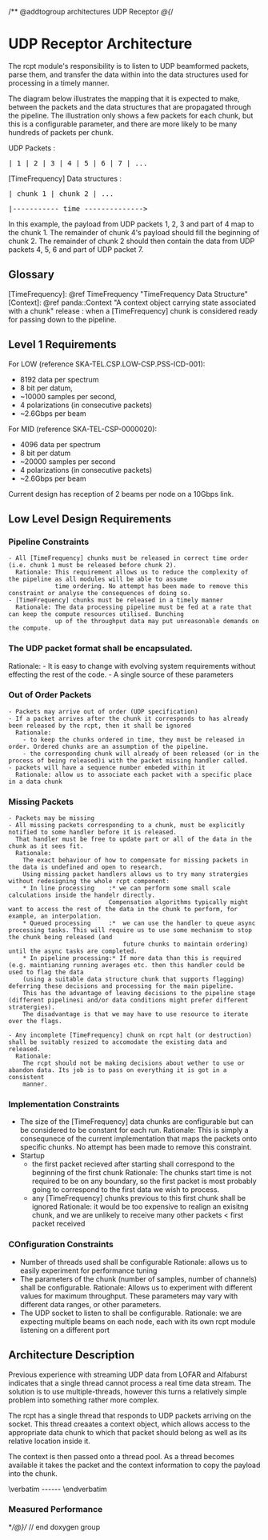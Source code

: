 /** @addtogroup architectures UDP Receptor
 *@{*/
# UDP Receptor Architecture #

The rcpt module's responsibility is to listen to UDP beamformed packets, parse them, and transfer the data
within into the data structures used for processing in a timely manner.

The diagram below illustrates the mapping that it is expected to make, between the packets and the data structures
that are propagated through the pipeline. The illustration only shows a few packets for each chunk, but this is a configurable
parameter, and there are more likely to be many hundreds of packets per chunk.

UDP Packets                     : <pre>| 1 | 2 | 3 | 4 | 5 | 6 | 7 | ...</pre>
[TimeFrequency] Data structures : <pre>|   chunk 1  |  chunk 2  | ...</pre>
                                  <pre>|----------- time --------------></pre>

In this example, the payload from UDP packets 1, 2, 3 and part of 4 map to the chunk 1.
The remainder of chunk 4's payload should fill the beginning of chunk 2. The remainder of chunk 2
should then contain the data from UDP packets 4, 5, 6 and part of UDP packet 7.

## Glossary ##
[TimeFrequency]: @ref TimeFrequency "TimeFrequency Data Structure"
[Context]: @ref panda::Context "A context object carrying state associated with a chunk"
release : when a [TimeFrequency] chunk is considered ready for passing down to the pipeline.


## Level 1 Requirements ##
For LOW (reference SKA-TEL.CSP.LOW-CSP.PSS-ICD-001):
- 8192 data per spectrum
- 8 bit per datum,
- ~10000 samples per second,
- 4 polarizations (in consecutive packets)
- ~2.6Gbps per beam

For MID (reference SKA-TEL-CSP-0000020):

- 4096 data per spectrum
- 8 bit per datum
- ~20000 samples per second
- 4 polarizations (in consecutive packets)
- ~2.6Gbps per beam

Current design has reception of 2 beams per node on a 10Gbps link.

## Low Level Design Requirements ##

### Pipeline Constraints
    - All [TimeFrequency] chunks must be released in correct time order (i.e. chunk 1 must be released before chunk 2).
      Rationale: This requirement allows us to reduce the complexity of the pipeline as all modules will be able to assume
                 time ordering. No attempt has been made to remove this constraint or analyse the consequences of doing so.
    - [TimeFrequency] chunks must be released in a timely manner
      Rationale: The data processing pipeline must be fed at a rate that can keep the compute resources utilised. Bunching
                 up of the throughput data may put unreasonable demands on the compute.

### The UDP packet format shall be encapsulated.
   Rationale:
    - It is easy to change with evolving system requirements without effecting the rest of the code.
    - A single source of these parameters

### Out of Order Packets
    - Packets may arrive out of order (UDP specification)
    - If a packet arrives after the chunk it corresponds to has already been released by the rcpt, then it shall be ignored
      Rationale:
        - to keep the chunks ordered in time, they must be released in order. Ordered chunks are an assumption of the pipeline.
        - the corresponding chunk will already of been released (or in the process of being released)i with the packet missing handler called.
    - packets will have a sequence number embeded within it
      Rationale: allow us to associate each packet with a specific place in a data chunk

### Missing Packets
    - Packets may be missing
    - All missing packets corresponding to a chunk, must be explicitly notified to some handler before it is released.
      That handler must be free to update part or all of the data in the chunk as it sees fit.
      Rationale:
        The exact behaviour of how to compensate for missing packets in the data is undefined and open to research.
        Using missing packet handlers allows us to try many stratergies without redesigning the whole rcpt component:
        * In line processing    :* we can perform some small scale calculations inside the handelr directly.
                                Compensation algorithms typically might want to access the rest of the data in the chunk to perform, for example, an interpolation.
        * Queued processing     :*  we can use the handler to queue async processing tasks. This will require us to use some mechanism to stop the chunk being released (and
                                    future chunks to maintain ordering) until the async tasks are completed.
        * In pipeline processing:* If more data than this is required (e.g. maintianing running averages etc. then this handler could be used to flag the data
        (using a suitable data structure chunk that supports flagging) deferring these decisions and processing for the main pipeline.
        This has the advantage of leaving decisions to the pipeline stage (different pipelinesi and/or data conditions might prefer different stratergies).
        The disadvantage is that we may have to use resource to iterate over the flags.

    - Any incomplete [TimeFrequency] chunk on rcpt halt (or destruction) shall be suitably resized to accomodate the existing data and released.
      Rationale:
        The rcpt should not be making decisions about wether to use or abandon data. Its job is to pass on everything it is got in a consistent
        manner.

### Implementation Constraints
- The size of the [TimeFrequency] data chunks are configurable but can be considered to be constant for each run.
    Rationale: This is simply a consequnece of the current implementation that maps the packets onto specific chunks.
               No attempt has been made to remove this constraint.
- Startup
    - the first packet recieved after starting shall correspond to the beginning of the first chunk
      Rationale: The chunks start time is not required to be on any boundary, so the first packet is most probably going to correspond
                 to the first data we wish to process.
    - any [TimeFrequency] chunks previous to this first chunk shall be ignored
      Rationale: it would be too expensive to realign an exisitng chunk, and we are unlikely to receive many other packets < first packet received

### COnfiguration Constraints
- Number of threads used shall be configurable
  Rationale: allows us to easily experiment for performance tuning
- The parameters of the chunk (number of samples, number of channels) shall be configurable.
  Rationale: Allows us to experiment with different values for maximum throughput. These parameters may vary
            with different data ranges, or other parameters.
- The UDP socket to listen to shall be configurable.
    Rationale: we are expecting multiple beams on each node, each with its own rcpt module listening on a different port

## Architecture Description ##
Previous experience with streaming UDP data from LOFAR and Alfaburst indicates that a single thread cannot process a real time data stream.
The solution is to use multiple-threads, however this turns a relatively simple problem into something rather more complex.

The rcpt has a single thread that responds to UDP packets arriving on the socket.
This thread creaates a context object, which allows access to the appropriate data chunk to which that packet
should belong as well as its relative location inside it.

The context is then passed onto a thread pool. As a thread becomes available it takes the packet and the context information to copy the payload into the chunk.

\verbatim
    ------
\endverbatim
### Measured Performance ##
**/@}/*  // end doxygen group
